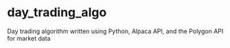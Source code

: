 # day_trading_algo
Day trading algorithm written using Python, Alpaca API, and the Polygon API for market data

